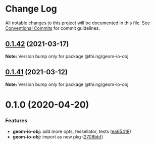 # Change Log

All notable changes to this project will be documented in this file.
See [Conventional Commits](https://conventionalcommits.org) for commit guidelines.

## [0.1.42](https://github.com/thi-ng/umbrella/compare/@thi.ng/geom-io-obj@0.1.41...@thi.ng/geom-io-obj@0.1.42) (2021-03-17)

**Note:** Version bump only for package @thi.ng/geom-io-obj





## [0.1.41](https://github.com/thi-ng/umbrella/compare/@thi.ng/geom-io-obj@0.1.40...@thi.ng/geom-io-obj@0.1.41) (2021-03-12)

**Note:** Version bump only for package @thi.ng/geom-io-obj





# 0.1.0 (2020-04-20)


### Features

* **geom-io-obj:** add more opts, tessellator, tests ([ea65418](https://github.com/thi-ng/umbrella/commit/ea6541847975846080a905b06e24c717fc648a84))
* **geom-io-obj:** import as new pkg ([2708bbf](https://github.com/thi-ng/umbrella/commit/2708bbfee138be06c71c8eb84996c533bdbba8e2))
